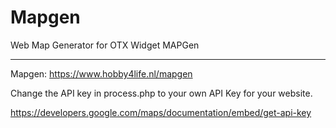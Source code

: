 # Mapgen
 Web Map Generator for OTX Widget MAPGen


------------------------------------------------------------------

Mapgen: https://www.hobby4life.nl/mapgen


Change the API key in process.php to your own API Key for your website.

https://developers.google.com/maps/documentation/embed/get-api-key